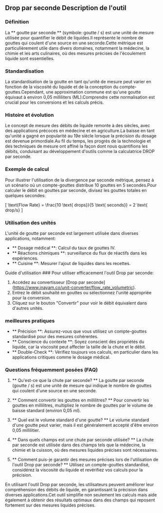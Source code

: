 ## Drop par seconde Description de l'outil

### Définition
La ** goutte par seconde ** (symbole: goutte / s) est une unité de mesure utilisée pour quantifier le débit de liquides.Il représente le nombre de gouttes qui coulent d'une source en une seconde.Cette métrique est particulièrement utile dans divers domaines, notamment la médecine, la chimie et les arts culinaires, où des mesures précises de l'écoulement liquide sont essentielles.

### Standardisation
La standardisation de la goutte en tant qu'unité de mesure peut varier en fonction de la viscosité du liquide et de la conception du compte-gouttes.Cependant, une approximation commune est qu'une goutte équivaut à environ 0,05 milliliters (ML).Comprendre cette normalisation est crucial pour les conversions et les calculs précis.

### Histoire et évolution
Le concept de mesure des débits de liquide remonte à des siècles, avec des applications précoces en médecine et en agriculture.La baisse en tant qu'unité a gagné en popularité au 19e siècle lorsque la précision du dosage est devenue primordiale.Au fil du temps, les progrès de la technologie et des techniques de mesure ont affiné la façon dont nous quantifions les débits, conduisant au développement d'outils comme la calculatrice DROP par seconde.

### Exemple de calcul
Pour illustrer l'utilisation de la divergence par seconde métrique, pensez à un scénario où un compte-gouttes distribue 10 gouttes en 5 secondes.Pour calculer le débit en gouttes par seconde, divisez les gouttes totales en quelques secondes:

\[ \text{Flow Rate} = \frac{10 \text{ drops}}{5 \text{ seconds}} = 2 \text{ drop/s} \]

### Utilisation des unités
L'unité de goutte par seconde est largement utilisée dans diverses applications, notamment:
- ** Dosage médical **: Calcul du taux de gouttes IV.
- ** Réactions chimiques **: surveillance du flux de réactifs dans les expériences.
- ** Cuisine **: Mesurer l'ajout de liquides dans les recettes.

Guide d'utilisation ###
Pour utiliser efficacement l'outil Drop par seconde:
1. Accédez au convertisseur [Drop par seconde] (https://www.inayam.co/unit-converter/flow_rate_volumetric).
2. Entrez le débit souhaité en gouttes ou sélectionnez l'unité appropriée pour la conversion.
3. Cliquez sur le bouton "Convertir" pour voir le débit équivalent dans d'autres unités.

### meilleures pratiques
- ** Précision **: Assurez-vous que vous utilisez un compte-gouttes standardisé pour des mesures cohérentes.
- ** Conscience du contexte **: Soyez conscient des propriétés du liquide, car la viscosité peut affecter la taille de la chute et le débit.
- ** Double-Check **: Vérifiez toujours vos calculs, en particulier dans les applications critiques comme le dosage médical.

### Questions fréquemment posées (FAQ)

1. ** Qu'est-ce que la chute par seconde? **
La goutte par seconde (goutte / s) est une unité de mesure qui indique le nombre de gouttes qui coulent d'une source en une seconde.

2. ** Comment convertir les gouttes en millilitres? **
Pour convertir les gouttes en millilitres, multipliez le nombre de gouttes par le volume de baisse standard (environ 0,05 ml).

3. ** Quel est le volume standard d'une goutte? **
Le volume standard d'une goutte peut varier, mais il est généralement accepté d'être environ 0,05 millilitier.

4. ** Dans quels champs est une chute par seconde utilisée? **
La chute par seconde est utilisée dans des champs tels que la médecine, la chimie et la cuisson, où des mesures liquides précises sont nécessaires.

5. ** Comment puis-je garantir des mesures précises lors de l'utilisation de l'outil Drop par seconde? **
Utilisez un compte-gouttes standardisé, considérez la viscosité du liquide et revérifiez vos calculs pour la précision.

En utilisant l'outil Drop par seconde, les utilisateurs peuvent améliorer leur compréhension des débits de liquide, en garantissant la précision dans diverses applications.Cet outil simplifie non seulement les calculs mais aide également à obtenir des résultats optimaux dans des champs qui reposent fortement sur des mesures liquides précises.
